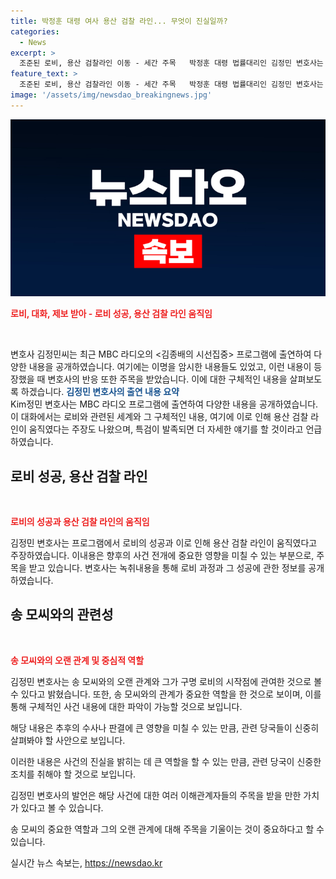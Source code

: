 ```yaml
---
title: 박정훈 대령 여사 용산 검찰 라인... 무엇이 진실일까?
categories:
  - News
excerpt: >
  조준된 로비, 용산 검찰라인 이동 - 세간 주목   박정훈 대령 법률대리인 김정민 변호사는 MBC 라디오 인터뷰에서, 지난년 술자리 대화로 이상한 로비의 성공과 궁색한 반응 등을 취재했다. 김계환 사령관을 무시하고 VIP가 언급되면서 이종호의 신빙성이 의심되고, 그 정보는 대통령의 개입으로부터 였음을 확인했다. 더불어, 송모와의 오래된 인연과 용산 검찰라인의 정보를 나열하며, 여사의 수행원이 나왔다는 보도를 했다. 추가 정보 여부에 대해서는 남은 검증이 필요하다고 언급.
feature_text: >
  조준된 로비, 용산 검찰라인 이동 - 세간 주목   박정훈 대령 법률대리인 김정민 변호사는 MBC 라디오 인터뷰에서, 지난년 술자리 대화로 이상한 로비의 성공과 궁색한 반응 등을 취재했다. 김계환 사령관을 무시하고 VIP가 언급되면서 이종호의 신빙성이 의심되고, 그 정보는 대통령의 개입으로부터 였음을 확인했다. 더불어, 송모와의 오래된 인연과 용산 검찰라인의 정보를 나열하며, 여사의 수행원이 나왔다는 보도를 했다. 추가 정보 여부에 대해서는 남은 검증이 필요하다고 언급.
image: '/assets/img/newsdao_breakingnews.jpg'
---
```


<p><img src="/assets/img/newsdao_breakingnews.jpg" alt="flaretime 속보" /></p>

<p><b><span style="color: #ee2323;">로비, 대화, 제보 받아 - 로비 성공, 용산 검찰 라인 움직임</span></b></p>

<p data-ke-size="size16">&nbsp;</p>

<p>변호사 김정민씨는 최근 MBC 라디오의 &lt;김종배의 시선집중&gt; 프로그램에 출연하여 다양한 내용을 공개하였습니다. 여기에는 이명을 암시한 내용들도 있었고, 이런 내용이 등장했을 때 변호사의 반응 또한 주목을 받았습니다. 이에 대한 구체적인 내용을 살펴보도록 하겠습니다.
<b><span style="color: #1a5490;">김정민 변호사의 출연 내용 요약</span></b><br>
Kim정민 변호사는 MBC 라디오 프로그램에 출연하여 다양한 내용을 공개하였습니다. 이 대화에서는 로비와 관련된 세계와 그 구체적인 내용, 여기에 이로 인해 용산 검찰 라인이 움직였다는 주장도 나왔으며, 특검이 발족되면 더 자세한 얘기를 할 것이라고 언급하였습니다.</p>

<h2 data-ke-size="size26">로비 성공, 용산 검찰 라인</h2>

<p data-ke-size="size16">&nbsp;</p>

<p><b><span style="color: #ee2323;">로비의 성공과 용산 검찰 라인의 움직임</span></b></p>

<p>김정민 변호사는 프로그램에서 로비의 성공과 이로 인해 용산 검찰 라인이 움직였다고 주장하였습니다. 이내용은 향후의 사건 전개에 중요한 영향을 미칠 수 있는 부분으로, 주목을 받고 있습니다. 변호사는 녹취내용을 통해 로비 과정과 그 성공에 관한 정보를 공개하였습니다.</p>

<h2 data-ke-size="size26">송 모씨와의 관련성</h2>

<p data-ke-size="size16">&nbsp;</p>

<p><b><span style="color: #ee2323;">송 모씨와의 오랜 관계 및 중심적 역할</span></b></p>

<p>김정민 변호사는 송 모씨와의 오랜 관계와 그가 구명 로비의 시작점에 관여한 것으로 볼 수 있다고 밝혔습니다. 또한, 송 모씨와의 관계가 중요한 역할을 한 것으로 보이며, 이를 통해 구체적인 사건 내용에 대한 파악이 가능할 것으로 보입니다. </p>

<p>해당 내용은 추후의 수사나 판결에 큰 영향을 미칠 수 있는 만큼, 관련 당국들이 신중히 살펴봐야 할 사안으로 보입니다. </p>

<p>이러한 내용은 사건의 진실을 밝히는 데 큰 역할을 할 수 있는 만큼, 관련 당국이 신중한 조치를 취해야 할 것으로 보입니다. </p>

<p>김정민 변호사의 발언은 해당 사건에 대한 여러 이해관계자들의 주목을 받을 만한 가치가 있다고 볼 수 있습니다. </p>

<p>송 모씨의 중요한 역할과 그의 오랜 관계에 대해 주목을 기울이는 것이 중요하다고 할 수 있습니다. </p>
실시간 뉴스 속보는, <a href="https://newsdao.kr" rel="dofollow">https://newsdao.kr</a>



